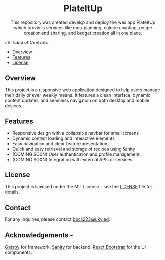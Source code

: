 <h1 align="center">
  PlateItUp
</h1>

<p align="center">
  This repository was created develop and deploy the web app PlateItUp which provides services like meal planning, calorie counting, recipe creation and sharing, and budget creation all in one   place.
</p>
## Table of Contents

- [Overview](#overview)
- [Features](#features)
- [License](#license)

## Overview

This project is a responsive web application designed to help users manage their daily or even weekly means. It features a clean interface, dynamic content updates, and seamless navigation on both desktop and mobile devices.

## Features

- Responsive design with a collapsible navbar for small screens
- Dynamic content loading and interactive elements
- Easy navigation and clear feature presentation
- Quick and easy retrieval and storage of recipes using Sanity
- (COMING SOON) User authentication and profile management
- (COMING SOON) Integration with external APIs or services

## License
This project is licensed under the MIT License - see the [LICENSE](LICENSE) file for details.
## Contact
For any inquiries, please contact [bbch223@uky.ed](mailto:bbch223@uky.edu).

## Acknowledgements - 
[Gatsby](https://github.com/gatsbyjs/gatsby) for framework.
[Sanity](https://github.com/sanity-io/sanity) for backend.
[React Bootstrap](https://react-bootstrap.github.io/) for the UI components.
